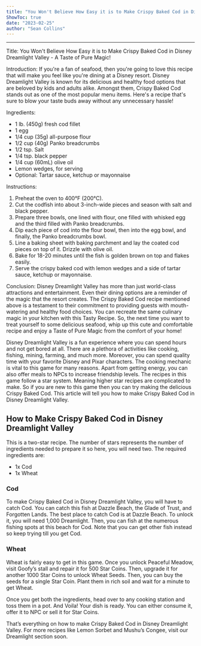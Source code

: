 ```yaml
---
title: "You Won't Believe How Easy it is to Make Crispy Baked Cod in Disney Dreamlight Valley - A Taste of Pure Magic!"
ShowToc: true 
date: "2023-02-25"
author: "Sean Collins"
---
```

*****
Title: You Won't Believe How Easy it is to Make Crispy Baked Cod in Disney Dreamlight Valley - A Taste of Pure Magic!

Introduction:
If you're a fan of seafood, then you're going to love this recipe that will make you feel like you're dining at a Disney resort. Disney Dreamlight Valley is known for its delicious and healthy food options that are beloved by kids and adults alike. Amongst them, Crispy Baked Cod stands out as one of the most popular menu items. Here's a recipe that's sure to blow your taste buds away without any unnecessary hassle!

Ingredients:
- 1 lb. (450g) fresh cod fillet
- 1 egg
- 1/4 cup (35g) all-purpose flour
- 1/2 cup (40g) Panko breadcrumbs
- 1/2 tsp. Salt
- 1/4 tsp. black pepper
- 1/4 cup (60mL) olive oil
- Lemon wedges, for serving
- Optional: Tartar sauce, ketchup or mayonnaise

Instructions:
1. Preheat the oven to 400°F (200°C).
2. Cut the codfish into about 3-inch-wide pieces and season with salt and black pepper.
3. Prepare three bowls, one lined with flour, one filled with whisked egg and the third filled with Panko breadcrumbs.
4. Dip each piece of cod into the flour bowl, then into the egg bowl, and finally, the Panko breadcrumbs bowl.
5. Line a baking sheet with baking parchment and lay the coated cod pieces on top of it. Drizzle with olive oil.
6. Bake for 18-20 minutes until the fish is golden brown on top and flakes easily.
7. Serve the crispy baked cod with lemon wedges and a side of tartar sauce, ketchup or mayonnaise.

Conclusion:
Disney Dreamlight Valley has more than just world-class attractions and entertainment. Even their dining options are a reminder of the magic that the resort creates. The Crispy Baked Cod recipe mentioned above is a testament to their commitment to providing guests with mouth-watering and healthy food choices. You can recreate the same culinary magic in your kitchen with this Tasty Recipe. So, the next time you want to treat yourself to some delicious seafood, whip up this cute and comfortable recipe and enjoy a Taste of Pure Magic from the comfort of your home!


Disney Dreamlight Valley is a fun experience where you can spend hours and not get bored at all. There are a plethora of activities like cooking, fishing, mining, farming, and much more. Moreover, you can spend quality time with your favorite Disney and Pixar characters. The cooking mechanic is vital to this game for many reasons. Apart from getting energy, you can also offer meals to NPCs to increase friendship levels. The recipes in this game follow a star system. Meaning higher star recipes are complicated to make. So if you are new to this game then you can try making the delicious Crispy Baked Cod. This article will tell you how to make Crispy Baked Cod in Disney Dreamlight Valley.
 
## How to Make Crispy Baked Cod in Disney Dreamlight Valley
 

 
This is a two-star recipe. The number of stars represents the number of ingredients needed to prepare it so here, you will need two. The required ingredients are:
 
- 1x Cod
 - 1x Wheat

 
### Cod
 
To make Crispy Baked Cod in Disney Dreamlight Valley, you will have to catch Cod. You can catch this fish at Dazzle Beach, the Glade of Trust, and Forgotten Lands. The best place to catch Cod is at Dazzle Beach. To unlock it, you will need 1,000 Dreamlight. Then, you can fish at the numerous fishing spots at this beach for Cod. Note that you can get other fish instead so keep trying till you get Cod.
 
### Wheat
 
Wheat is fairly easy to get in this game. Once you unlock Peaceful Meadow, visit Goofy’s stall and repair it for 500 Star Coins. Then, upgrade it for another 1000 Star Coins to unlock Wheat Seeds. Then, you can buy the seeds for a single Star Coin. Plant them in rich soil and wait for a minute to get Wheat.
 
Once you get both the ingredients, head over to any cooking station and toss them in a pot. And Voila! Your dish is ready. You can either consume it, offer it to NPC or sell it for Star Coins.
 
That’s everything on how to make Crispy Baked Cod in Disney Dreamlight Valley. For more recipes like Lemon Sorbet and Mushu’s Congee, visit our Dreamlight section soon.




